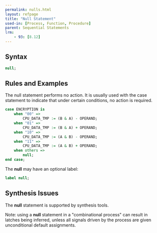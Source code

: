 ```yaml
---
permalink: nulls.html
layout: refpage
title: "Null Statement"
used-in: [Process, Function, Procedure]
parent: Sequential Statements
lrm:
    - 93: [8.12]
---
```




## Syntax

<!-- include the vhdl tag to highlight as vhdl -->
```vhdl
null;
```

## Rules and Examples

The null statement performs no action. It is usually used with the case statement to indicate that under certain conditions, no action is required.
```vhdl
case ENCRYPTION is
    when "00" =>
        CPU_DATA_TMP := (B & A) - OPERAND;
    when "01" =>
        CPU_DATA_TMP := (B & A) + OPERAND;
    when "10" =>
        CPU_DATA_TMP := (A & B) - OPERAND;
    when "11" =>
        CPU_DATA_TMP := (A & B) + OPERAND;
    when others =>
        null;
end case;
```

The __null__ may have an optional label:
```vhdl
label null;
```

## Synthesis Issues

The __null__ statement is supported by synthesis tools.

Note: using a __null__ statement in a "combinational process" can result in latches being inferred, unless all signals driven by the process are given unconditional default assignments.
